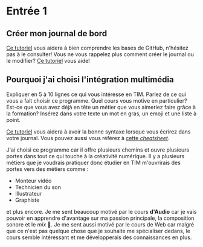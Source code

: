 # Entrée 1
## Créer mon journal de bord
[Ce tutoriel](https://guides.github.com/activities/hello-world/) vous aidera à bien comprendre les bases de GitHub, n'hésitez pas à le consulter!
Vous ne vous rappelez plus comment créer le journal ou le modifier? [Ce tutoriel](https://youtu.be/lX3bpuLK_Sg) vous aide! 

## Pourquoi j'ai choisi l'intégration multimédia
Expliquer en 5 à 10 lignes ce qui vous intéresse en TIM. Parlez de ce qui vous a fait choisir ce programme. Quel cours vous motive en particulier? Est-ce que vous avez déjà en tête un métier que vous aimeriez faire grâce à la formation? Insérez dans votre texte un mot en gras, un emoji et une liste à point. 

[Ce tutoriel](https://guides.github.com/features/mastering-markdown/) vous aidera à avoir la bonne syntaxe lorsque vous écrirez dans votre journal. Vous pouvez aussi vous référez à [cette *cheatsheet*](https://github.com/tchapi/markdown-cheatsheet/blob/master/README.md). 


J'ai choisi ce programme car il offre plusieurs chemins et ouvre plusieurs portes dans tout ce qui touche à la créativité numérique. Il y a plusieurs métiers que je voudrais pratiquer donc étudier en TIM m'ouvrirais des portes vers des métiers comme :
* Monteur vidéo
* Technicien du son
* Illustrateur
* Graphiste

et plus encore.
Je me sent beaucoup motivé par le cours **d'Audio** car je vais pouvoir en apprendre d'avantage sur ma passion principale, la composition sonore et le _mix_ 🎵. Je me sent aussi motivé par le cours de Web car malgré que ce n'est pas quelque chose que je souhaite me spécialiser dedans, le cours semble intéressant et me développerais des connaissances en plus.
